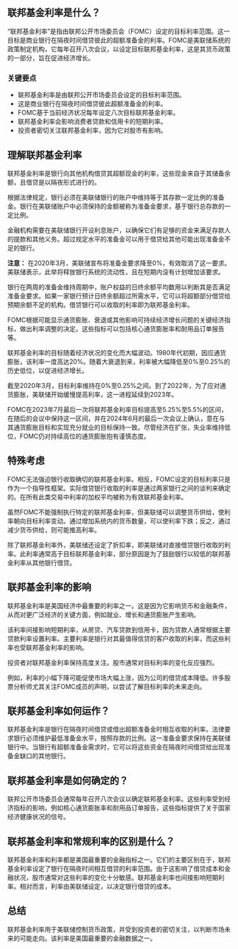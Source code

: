 ## 联邦基金利率是什么？

“联邦基金利率”是指由联邦公开市场委员会（FOMC）设定的目标利率范围。这一目标是商业银行在隔夜时间借贷彼此的超额准备金的利率。FOMC是美联储系统的政策制定机构，它每年召开八次会议，以设定目标联邦基金利率，这是其货币政策的一部分，旨在促进经济增长。

### 关键要点

- 联邦基金利率是由联邦公开市场委员会设定的目标利率范围。
- 这是商业银行在隔夜时间借贷彼此超额准备金的利率。
- FOMC基于当前经济状况每年设定八次目标联邦基金利率。
- 联邦基金利率会影响消费者贷款和信用卡的短期利率。
- 投资者密切关注联邦基金利率，因为它对股市有影响。

## 理解联邦基金利率

联邦基金利率是银行向其他机构借贷其超额现金的利率，这些现金来自于其储备余额，且借贷是以隔夜形式进行的。

根据法律规定，银行必须在美联储银行的账户中维持等于其存款一定比例的准备金。银行在美联储账户中必须保持的金额被称为准备金要求，基于银行总存款的一定比例。

金融机构需要在美联储银行开设利息账户，以确保它们有足够的资金来满足存款人的提款和其他义务。超过规定水平的准备金可以用于借贷给其他可能出现准备金不足的银行。

**注意：** 在2020年3月，美联储宣布将准备金要求降至0%，有效取消了这一要求。美联储表示，此举将释放银行系统的流动性，且在短期内没有计划增加该要求。

银行在两周的准备金维持周期中，账户权益的日终余额平均数用以判断其是否满足准备金要求。如果一家银行预计日终余额超过所需水平，它可以将超额部分借贷给预期余额不足的机构。借贷银行可以收取的利率即为联邦基金利率。

FOMC根据可能显示通货膨胀、衰退或其他影响可持续经济增长问题的关键经济指标，做出利率调整的决定。这些指标可以包括核心通货膨胀率和耐用品订单报告等。

联邦基金利率的目标随着经济状况的变化而大幅波动。1980年代初期，因应通货膨胀，该利率一度高达20%。随着大衰退到来，利率被大幅降低至0%至0.25%的历史低位，以促进经济增长。

截至2020年3月，目标利率维持在0%至0.25%之间。到了2022年，为了应对通货膨胀，美联储开始缓慢提高利率，这一进程延续到2023年。

FOMC在2023年7月最后一次将联邦基金利率目标提高至5.25%至5.5%的区间，在随后的会议中保持这一区间，并在2024年6月的最后一次会议上确认，意在与其通货膨胀目标和实现充分就业的目标保持一致。尽管经济在扩张，失业率维持低位，FOMC仍对持续高位的通货膨胀抱有谨慎态度。

## 特殊考虑

FOMC无法强迫银行收取确切的联邦基金利率。相反，FOMC设定的目标利率只是作为一个指导性框架。实际借贷银行收取的利率是通过两家银行之间的谈判来确定的。在所有此类交易中利率的加权平均被称为有效联邦基金利率。

虽然FOMC不能强制执行特定的联邦基金利率，但美联储可以调整货币供给，使利率朝向目标利率变动。通过增加系统内的货币数量，可以使利率下跌；反之，通过减少货币供给，则可能推高利率。

除了联邦基金利率外，美联储还设定了折扣率，即美联储对直接借贷银行收取的利率。此利率通常高于目标联邦基金利率，部分原因是为了鼓励银行以较低的联邦基金利率从其他银行借贷。

## 联邦基金利率的影响

联邦基金利率是美国经济中最重要的利率之一。这是因为它影响货币和金融条件，从而对更广泛经济的关键方面，例如就业、增长和通货膨胀产生影响。

该利率间接影响短期利率，从房贷、汽车贷款到信用卡，因为贷款人通常根据主要贷款利率设置利率。主要利率是银行对其最值得信贷的客户收取的利率，而这些利率也受联邦基金利率的影响。

投资者对联邦基金利率保持高度关注。股市通常对目标利率的变化反应强烈。

例如，利率的小幅下降可能促使市场大幅上涨，因为公司的借贷成本降低。许多股票分析师尤其关注FOMC成员的声明，以尝试了解目标利率的未来走向。

## 联邦基金利率如何运作？

联邦基金利率是银行在隔夜时间借贷或借出超额准备金时相互收取的利率。法律要求银行必须维护最低准备金水平，按照存款的比例。这一准备金要求保持在美联储银行中。当银行有超额准备金需求时，它可以将这些资金在隔夜时间借贷给出现准备金缺口的其他银行。

## 联邦基金利率是如何确定的？

联邦公开市场委员会通常每年召开八次会议以确定联邦基金利率。这些利率受到经济指标的影响，例如核心通货膨胀率和耐用品订单报告，这些指标提供了关于国家经济健康状况的信号。

## 联邦基金利率和常规利率的区别是什么？

联邦基金利率和利率都是美国最重要的金融指标之一。它们的主要区别在于，联邦基金利率设定了银行在隔夜时间相互借贷的利率范围。由于这影响了借贷成本和金融状况，股市通常对这些利率的变化十分敏感。联邦基金利率也间接影响短期利率。相对而言，利率由美联储设定，以决定银行借贷的成本。

## 总结

联邦基金利率用于美联储控制货币政策，并受到投资者的密切关注，以判断市场未来的可能走向。该利率是美国最重要的金融数据之一。